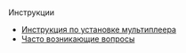 
#
Инструкции

* [Инструкция по установке мультиплеера](#game-rules)
* [Часто возникающие вопросы](#personal-file-rules) 
